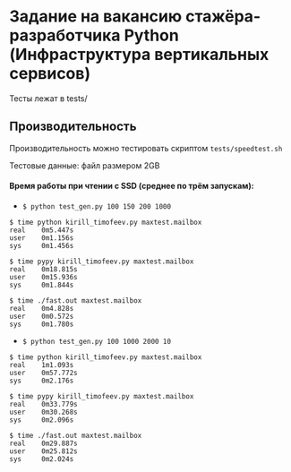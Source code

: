 # Задание на вакансию стажёра-разработчика Python (Инфраструктура вертикальных сервисов)

Тесты лежат в tests/

## Производительность
Производительность можно тестировать скриптом `tests/speedtest.sh`

Тестовые данные: файл размером 2GB

#### Время работы при чтении с SSD (среднее по трём запускам):
- `$ python test_gen.py 100 150 200 1000`

```
$ time python kirill_timofeev.py maxtest.mailbox 
real	0m5.447s
user	0m1.156s
sys	    0m1.456s
```
```
$ time pypy kirill_timofeev.py maxtest.mailbox 
real	0m18.815s
user	0m15.936s
sys	    0m1.844s
```
```
$ time ./fast.out maxtest.mailbox 
real	0m4.828s
user	0m0.572s
sys	    0m1.780s
```
- `$ python test_gen.py 100 1000 2000 10`
```
$ time python kirill_timofeev.py maxtest.mailbox 
real	1m1.093s
user	0m57.772s
sys	    0m2.176s
```
```
$ time pypy kirill_timofeev.py maxtest.mailbox 
real	0m33.779s
user	0m30.268s
sys	    0m2.096s
```
```
$ time ./fast.out maxtest.mailbox 
real	0m29.887s
user	0m25.812s
sys	    0m2.024s
```
